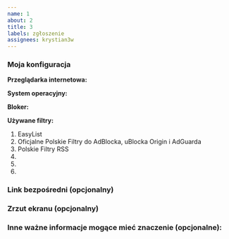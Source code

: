 ```yaml
---
name: 1
about: 2
title: 3
labels: zgłoszenie
assignees: krystian3w
---
```


<!--
Dziękujemy za zgłoszenie do Polskich Filtrów RSS!
-->


<!--
Co mamy schować, zablokować albo w czym jest problem, może pojawił się jakiś błąd?
Proszę wstawić x pomiędzy znakami [] obok typu/typów, którego/których to zgłoszenie dotyczy,
W przypadku pomyłki co do typu, proszę usunąć x i zamiast niego - wstawić spację.

### Typ elementu/problemu
- [] błąd
- [] pytanie
- [] ulepszenie
- [] widżet
-->


### Moja konfiguracja
**Przeglądarka internetowa:** 

**System operacyjny:** 

**Bloker:** 

**Używane filtry:**
1. EasyList
2. Oficjalne Polskie Filtry do AdBlocka, uBlocka Origin i AdGuarda
3. Polskie Filtry RSS
4.
5.
6.

### Link bezpośredni (opcjonalny)
<!--
Wstaw tutaj link bezpośredni do strony, na której występuje element albo błąd.
-->

### Zrzut ekranu (opcjonalny)
<!--
Przeciągnij tutaj swój zrzut lub zamieść do niego link.
-->

### Inne ważne informacje mogące mieć znaczenie (opcjonalne):
<!--
Coś co nie da się opisać wizualnie, etapy odtworzenia problemu (co doprowadziło do błędu) albo twoja metoda rozwiązania problemu.
-->
